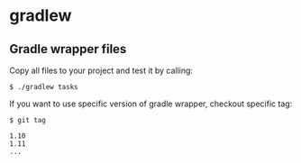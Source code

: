gradlew
=======

## Gradle wrapper files

Copy all files to your project and test it by calling:

```
$ ./gradlew tasks
```

If you want to use specific version of gradle wrapper, checkout specific tag:

```
$ git tag

1.10
1.11
...

```